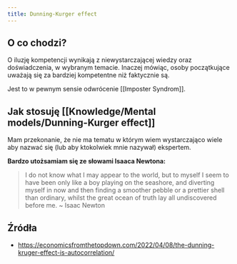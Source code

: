 ```yaml
---
title: Dunning-Kurger effect
---
```


## O co chodzi? 
O iluzję kompetencji wynikają z niewystarczającej wiedzy oraz doświadczenia, w wybranym temacie. Inaczej mówiąc, osoby początkujące uważają się za bardziej kompetentne niż faktycznie są. 

Jest to w pewnym sensie odwrócenie [[Imposter Syndrom]].

## Jak stosuję [[Knowledge/Mental models/Dunning-Kurger effect]]
Mam przekonanie, że nie ma tematu w którym wiem wystarczająco wiele aby nazwać się (lub aby ktokolwiek mnie nazywał) ekspertem.

**Bardzo utożsamiam się ze słowami Isaaca Newtona:**
> I do not know what I may appear to the world, but to myself I seem to have been only like a boy playing on the seashore, and diverting myself in now and then finding a smoother pebble or a prettier shell than ordinary, whilst the great ocean of truth lay all undiscovered before me. ~ Isaac Newton

## Źródła
- https://economicsfromthetopdown.com/2022/04/08/the-dunning-kruger-effect-is-autocorrelation/

